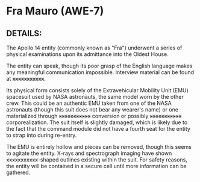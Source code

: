 # Fra Mauro (AWE-7)

## DETAILS:

The Apollo 14 entity (commonly known as "Fra") underwent a series of physical examinations upon its admittance into the Oldest House.

The entity can speak, though its poor grasp of the English language makes any meaningful communication impossible. Interview material can be found at ~~xxxxxxxxxxx~~.

Its physical form consists solely of the Extravehicular Mobility Unit (EMU) spacesuit used by NASA astronauts, the same model worn by the other crew. This could be an authentic EMU taken from one of the NASA astronauts (though this suit does not bear any wearer's name) or one materialized through ~~xxxxxxxxxxx~~ conversion or possibly ~~xxxxxxxxxxx~~ corporealization. The suit itself is slightly damaged, which is likely due to the fact that the command module did not have a fourth seat for the entity to strap into during re-entry.

The EMU is entirely hollow and pieces can be removed, though this seems to agitate the entity. X-rays and spectrograph imaging have shown ~~xxxxxxxxxxx~~-shaped outlines existing within the suit. For safety reasons, the entity will be contained in a secure cell until more information can be gathered.
